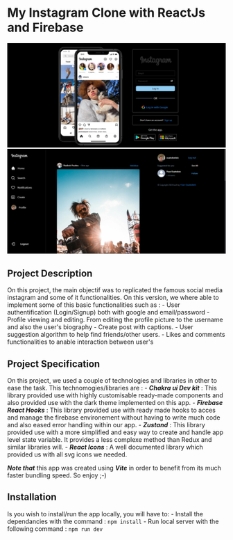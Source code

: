 # My Instagram Clone with ReactJs and Firebase

![My instagram login picture](/public/my-instagram-login.png)
![My instagram picture](/public/my_instagram_home.png)

## Project Description

On this project, the main objectif was to replicated the famous social media instagram and some of it functionalities.
On this version, we where able to implement some of this basic functionalities such as : 
    - User authentification (Login/Signup) both with google and email/password
    - Profile viewing and editing. From editing the profile picture to the username and also the user's biography
    - Create post with captions.
    - User suggestion algorithm to help find friends/other users.
    - Likes and comments functionalities to anable interaction between user's


## Project Specification

On this project, we used a couple of technologies and libraries in other to ease the task. This technomogies/libraries are :
    - ***Chakra ui Dev kit*** : This library provided use with highly customisable ready-made components and also provided use with the dark theme implemented on this app.
    - ***Firebase React Hooks*** :  This library provided use with ready made hooks to acces and manage the firebase environement without having to write much code and also eased error handling within our app.
    - ***Zustand*** : This library provided use with a more simplified and easy way to create and handle app level state variable. It provides a less complexe method than Redux and similar libraries will.
    - ***React Icons*** : A well documented library which provided us with all svg icons we needed.

***Note that*** this app was created using ***Vite*** in order to benefit from its much faster bundling speed. So enjoy ;-)

##  Installation 

Is you wish to install/run the app locally, you will have to:
    - Install the dependancies with the command : 
        `npm install`
    - Run local server with the following command :
        `npm run dev`

